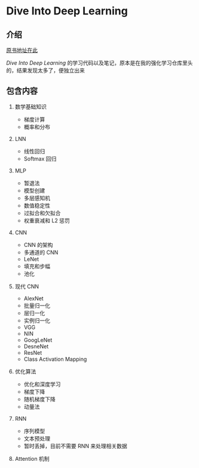 # Dive Into Deep Learning

## 介绍

[原书地址在此](https://zh-v2.d2l.ai/)

*Dive Into Deep Learning* 的学习代码以及笔记，原本是在我的强化学习仓库里头的，结果发现太多了，便独立出来

## 包含内容

1. 数学基础知识
   - 梯度计算
   - 概率和分布
2. LNN
   - 线性回归
   - Softmax 回归
3. MLP
   - 暂退法
   - 模型创建
   - 多层感知机
   - 数值稳定性
   - 过拟合和欠拟合
   - 权重衰减和 L2 惩罚
4. CNN
   - CNN 的架构
   - 多通道的 CNN
   - LeNet
   - 填充和步幅
   - 池化
5. 现代 CNN
   - AlexNet
   - 批量归一化
   - 层归一化
   - 实例归一化
   - VGG
   - NIN
   - GoogLeNet
   - DesneNet
   - ResNet
   - Class Activation Mapping
6. 优化算法
   - 优化和深度学习
   - 梯度下降
   - 随机梯度下降
   - 动量法
7. RNN
   - 序列模型
   - 文本预处理
   - 暂时丢掉，目前不需要 RNN 来处理相关数据

8. Attention 机制
